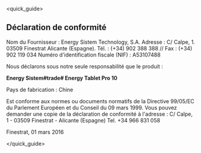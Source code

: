 <quick_guide>
## Déclaration de conformité

Nom du Fournisseur :
Energy Sistem Technology, S.A.
Adresse : C/ Calpe, 1.
03509 Finestrat Alicante (Espagne).
Tél. : (+34) 902 388 388 // Fax : (+34) 902 119 034
Numéro d'identification fiscale (NIF) : A53107488

Nous déclarons sous notre seule responsabilité que le produit :

**Energy Sistem#trade# Energy Tablet Pro 10**

Pays de fabrication : Chine

Est conforme aux normes ou documents normatifs de la Directive 99/05/EC du Parlement Européen et du Conseil du 09 mars 1999.
Vous pouvez demander une copie de la déclaration de conformité à l'adresse : C/ Calpe, 1 - 03509 Finestrat - Alicante (Espagne) Tel. +34 966 831 058

Finestrat, 01 mars 2016

</quick_guide>
